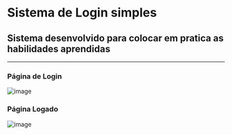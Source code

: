 # Sistema de Login simples

## Sistema desenvolvido para colocar em pratica as habilidades aprendidas

______________________________________________________________________________

### Página de Login
![image](https://user-images.githubusercontent.com/111209635/206603578-f9ff2828-9cbf-4f1c-a4b4-b1a98488dc6c.png)


### Página Logado
![image](https://user-images.githubusercontent.com/111209635/206603618-6224ded8-89e0-4e27-ace9-44abe4aa82ae.png)
